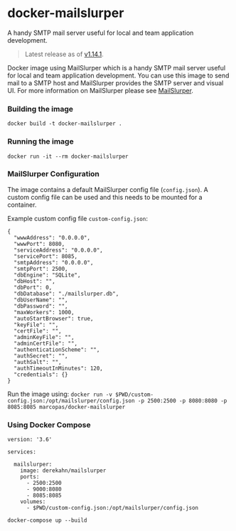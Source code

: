 # docker-mailslurper

A handy SMTP mail server useful for local and team application development.

> Latest release as of [v1.14.1](https://github.com/mailslurper/mailslurper/releases).

Docker image using MailSlurper which is a handy SMTP mail server useful for local and team application development. You can use this image to send mail to a SMTP host and MailSlurper provides the SMTP server and visual UI. For more information on MailSlurper please see [MailSlurper](http://http://mailslurper.com/).

### Building the image

`docker build -t docker-mailslurper .`

### Running the image

`docker run -it --rm docker-mailslurper`

### MailSlurper Configuration

The image contains a default MailSlurper config file (`config.json`). A custom config file can be used and this needs to be mounted for a container.

Example custom config file `custom-config.json`:

```
{
  "wwwAddress": "0.0.0.0",
  "wwwPort": 8080,
  "serviceAddress": "0.0.0.0",
  "servicePort": 8085,
  "smtpAddress": "0.0.0.0",
  "smtpPort": 2500,
  "dbEngine": "SQLite",
  "dbHost": "",
  "dbPort": 0,
  "dbDatabase": "./mailslurper.db",
  "dbUserName": "",
  "dbPassword": "",
  "maxWorkers": 1000,
  "autoStartBrowser": true,
  "keyFile": "",
  "certFile": "",
  "adminKeyFile": "",
  "adminCertFile": "",
  "authenticationScheme": "",
  "authSecret": "",
  "authSalt": "",
  "authTimeoutInMinutes": 120,
  "credentials": {}
}
```

Run the image using: `docker run -v $PWD/custom-config.json:/opt/mailslurper/config.json -p 2500:2500 -p 8080:8080 -p 8085:8085 marcopas/docker-mailslurper`

### Using Docker Compose

```
version: '3.6'

services:

  mailslurper:
    image: derekahn/mailslurper
    ports:
      - 2500:2500
      - 9000:8080
      - 8085:8085
    volumes:
      - $PWD/custom-config.json:/opt/mailslurper/config.json
```

`docker-compose up --build`

